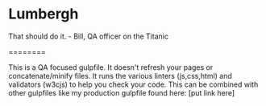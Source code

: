 Lumbergh
========

That should do it. - Bill, QA officer on the Titanic

========

This is a QA focused gulpfile. It doesn't refresh your pages or concatenate/minify files.
It runs the various linters (js,css,html) and validators (w3cjs) to help you check your code.
This can be combined with other gulpfiles like my production gulpfile found here: [put link here]
